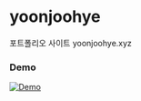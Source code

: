 # yoonjoohye
포트폴리오 사이트 yoonjoohye.xyz

### Demo

[![Demo](https://i.imgur.com/pditetxh.jpg)](https://i.imgur.com/pditetx.mp4)

